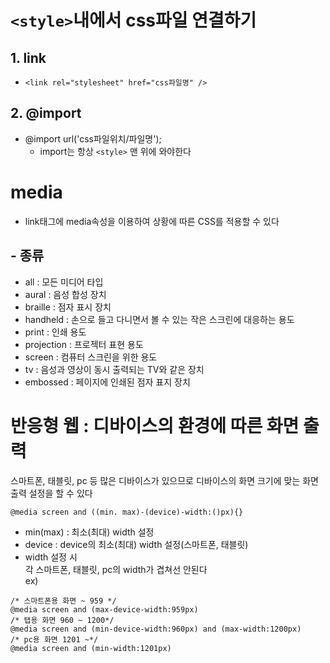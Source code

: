 # `<style>`내에서 css파일 연결하기

## 1. link
- `<link rel="stylesheet" href="css파일명" />`

## 2. @import
  - @import url('css파일위치/파일명');
    - import는 항상 `<style>` 맨 위에 와야한다

# media
- link태그에 media속성을 이용하여 상황에 따른 CSS를 적용할 수 있다

## - 종류
- all : 모든 미디어 타입
- aural : 음성 합성 장치
- braille : 점자 표시 장치
- handheld : 손으로 들고 다니면서 볼 수 있는 작은 스크린에 대응하는 용도
- print : 인쇄 용도
- projection : 프로젝터 표현 용도
- screen : 컴퓨터 스크린을 위한 용도
- tv : 음성과 영상이 동시 출력되는 TV와 같은 장치
- embossed : 페이지에 인쇄된 점자 표지 장치

# 반응형 웹 : 디바이스의 환경에 따른 화면 출력
스마트폰, 태블릿, pc 등 많은 디바이스가 있으므로 디바이스의 화면 크기에 맞는 화면출력 설정을 할 수 있다
```
@media screen and ((min. max)-(device)-width:()px){}
```
- min(max) : 최소(최대) width 설정
- device : device의 최소(최대) width 설정(스마트폰, 태블릿)
- width 설정 시  
각 스마트폰, 태블릿, pc의 width가 겹쳐선 안된다  
ex)
```
/* 스마트폰용 화면 ~ 959 */
@media screen and (max-device-width:959px)
/* 탭용 화면 960 ~ 1200*/
@media screen and (min-device-width:960px) and (max-width:1200px)
/* pc용 화면 1201 ~*/
@media screen and (min-width:1201px)
```